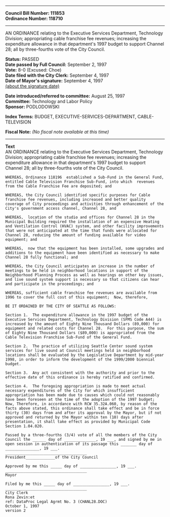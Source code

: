 * * * * *  
  
**Council Bill Number: [](#h0)[](#h2)111853**   
**Ordinance Number: 118710**  
  
* * * * *  
  
AN ORDINANCE relating to the Executive Services Department, Technology Division; appropriating cable franchise fee revenues; increasing the expenditure allowance in that department's 1997 budget to support Channel 28; all by three-fourths vote of the City Council.  
  
**Status:** PASSED   
**Date passed by Full Council:** September 2, 1997   
**Vote:** 8-0 (Excused: Choe)   
**Date filed with the City Clerk:** September 4, 1997   
**Date of Mayor's signature:** September 4, 1997   
[(about the signature date)](/~public/approvaldate.htm)   
  
  
**Date introduced/referred to committee:** August 25, 1997   
**Committee:** Technology and Labor Policy   
**Sponsor:** PODLODOWSKI   
  
**Index Terms:** BUDGET, EXECUTIVE-SERVICES-DEPARTMENT, CABLE-TELEVISION  
  
**Fiscal Note:** *(No fiscal note available at this time)*  
  
* * * * *  
  
**Text**  
    AN ORDINANCE relating to the Executive Services Department, Technology  
    Division; appropriating cable franchise fee revenues; increasing the  
    expenditure allowance in that department's 1997 budget to support  
    Channel 28; all by three-fourths vote of the City Council.  
  
    WHEREAS, Ordinance 118196  established a Sub-Fund in the General Fund,  
    entitled Cable Television Franchise Sub-Fund, into which  revenues  
    from the Cable Franchise Fee are deposited; and  
  
    WHEREAS, the City Council identified specific purposes for Cable  
    franchise fee revenues, including increased and better quality  
    coverage of City proceedings and activities through enhancement of the  
    City's government access channel, Channel 28, and  
  
    WHEREAS,  location of the studio and offices for Channel 28 in the  
    Municipal Building required the installation of an expensive Heating  
    and Ventilation Control (HVAC) system, and other facility improvements  
    that were not anticipated at the time that funds were allocated for  
    Channel 28, reducing the amount of funding available for video  
    equipment; and  
  
    WHEREAS,  now that the equipment has been installed, some upgrades and  
    additions to the equipment have been identified as necessary to make  
    Channel 28 fully functional; and  
  
    WHEREAS, the City Council anticipates an increase in the number of  
    meetings to be held in neighborhood locations in support of the  
    Neighborhood Planning Process as well as hearings on other key issues,  
    and live sound system support is necessary so that citizens can hear  
    and participate in the proceedings; and  
  
    WHEREAS, sufficient cable franchise fee revenues are available from  
    1996 to cover the full cost of this equipment;  Now, therefore,  
  
    BE IT ORDAINED BY THE CITY OF SEATTLE AS FOLLOWS:  
  
    Section 1.  The expenditure allowance in the 1997 budget of the  
    Executive Services Department, Technology Division (SFMS Code A44) is  
    increased by the amount of Eighty Nine Thousand Dollars (89,000) for  
    equipment and related costs for Channel 28.  For this purpose, the sum  
    of Eighty Nine Thousand Dollars ($89,000) is appropriated from the  
    Cable Television Franchise Sub-Fund of the General Fund.  
  
    Section 2.  The practice of utilizing Seattle Center sound system  
    services for live sound at Council meetings held in neighborhood  
    locations shall be evaluated by the Legislative Department by mid-year  
    1998, in order to inform the development of the 1999/2000 biennial  
    budget.  
  
    Section 3.  Any act consistent with the authority and prior to the  
    effective date of this ordinance is hereby ratified and confirmed.  
  
    Section 4.  The foregoing appropriation is made to meet actual  
    necessary expenditures of the City for which insufficient  
    appropriation has been made due to causes which could not reasonably  
    have been foreseen at the time of the adoption of the 1997 budget;  
    Now, Therefore, in accordance with RCW 35.32A.060, by reason of the  
    facts above stated, this ordinance shall take effect and be in force  
    thirty (30) days from and after its approval by the Mayor, but if not  
    approved and returned by the Mayor within ten (10) days after  
    presentation, it shall take effect as provided by Municipal Code  
    Section 1.04.020.  
  
    Passed by a three-fourths (3/4) vote of all the members of the City  
    Council the ______ day of ______________, 19 ___, and signed by me in  
    open session in authentication of its passage this _______ day of  
    _______________, 19 ___.  
    ____________________________________  
    President_____________of the City Council  
  
    Approved by me this _____ day of ________________, 19 ___.  
    ____________________________________  
    Mayor  
  
    Filed by me this _____ day of ________________, 19 ___.  
    ____________________________________  
    City Clerk  
    Rona Zevin:et  
    ref: DataProc Legal Agrmt No. 3 (CHANL28.DOC)  
    October 1, 1997  
    version 2  
